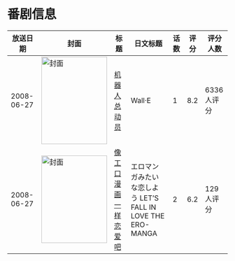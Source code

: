 # 番剧信息

|放送日期|封面|标题|日文标题|话数|评分|评分人数|
|---|---|---|---|---|---|---|
|2008-06-27|<img src="https://lain.bgm.tv/pic/cover/c/4d/a0/1104_iIpHU.jpg" alt="封面" style="width:150px;height:200px;object-fit:cover;">|[机器人总动员](https://bangumi.tv/subject/1104)|Wall·E|1|8.2|6336人评分|
|2008-06-27|<img src="https://bangumi.tv/img/no_icon_subject.png" alt="封面" style="width:150px;height:200px;object-fit:cover;">|[像工口漫画一样恋爱吧](https://bangumi.tv/subject/56680)|エロマンガみたいな恋しよう LET’S FALL IN LOVE THE ERO-MANGA|2|6.2|129人评分|
